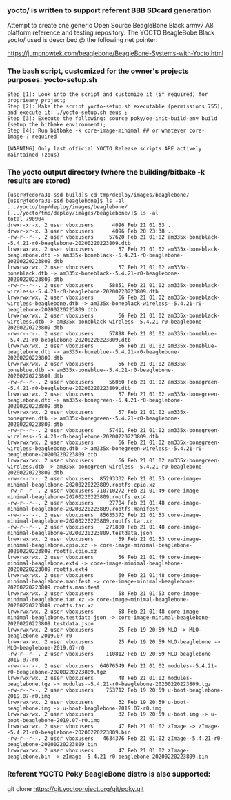 ### yocto/ is written to support referent BBB SDcard generation
Attempt to create one generic Open Source BeagleBone Black armv7 A8 platform reference and testing repository.
The YOCTO BeagleBobe Black yocto/ used is described @ the following net pointer:

https://jumpnowtek.com/beaglebone/BeagleBone-Systems-with-Yocto.html

### The bash script, customized for the owner's projects purposes: yocto-setup.sh

	Step [1]: Look into the script and customize it (if required) for proprieary project;
	Step [2]: Make the script yocto-setup.sh executable (permissions 755), and execute it: ./yocto-setup.sh zeus ;
	Step [3]: Execute the following: source poky/oe-init-build-env build (setup the bitbake environment);
	Step [4]: Run bitbake -k core-image-minimal ## or whatever core-image-? required

	[WARNING] Only last official YOCTO Release scripts ARE actively maintained (zeus)

### The yocto output directory (where the building/bitbake -k results are stored)

	[user@fedora31-ssd build]$ cd tmp/deploy/images/beaglebone/
	[user@fedora31-ssd beaglebone]$ ls -al
	.../yocto/tmp/deploy/images/beaglebone/
	[.../yocto/tmp/deploy/images/beaglebone/]$ ls -al
	total 790904
	drwxr-xr-x. 2 user vboxusers      4096 Feb 21 01:53 .
	drwxr-xr-x. 3 user vboxusers      4096 Feb 20 23:38 ..
	-rw-r--r--. 2 user vboxusers     57620 Feb 21 01:02 am335x-boneblack--5.4.21-r0-beaglebone-20200220223809.dtb
	lrwxrwxrwx. 2 user vboxusers        57 Feb 21 01:02 am335x-boneblack-beaglebone.dtb -> am335x-boneblack--5.4.21-r0-beaglebone-20200220223809.dtb
	lrwxrwxrwx. 2 user vboxusers        57 Feb 21 01:02 am335x-boneblack.dtb -> am335x-boneblack--5.4.21-r0-beaglebone-20200220223809.dtb
	-rw-r--r--. 2 user vboxusers     58851 Feb 21 01:02 am335x-boneblack-wireless--5.4.21-r0-beaglebone-20200220223809.dtb
	lrwxrwxrwx. 2 user vboxusers        66 Feb 21 01:02 am335x-boneblack-wireless-beaglebone.dtb -> am335x-boneblack-wireless--5.4.21-r0-beaglebone-20200220223809.dtb
	lrwxrwxrwx. 2 user vboxusers        66 Feb 21 01:02 am335x-boneblack-wireless.dtb -> am335x-boneblack-wireless--5.4.21-r0-beaglebone-20200220223809.dtb
	-rw-r--r--. 2 user vboxusers     57898 Feb 21 01:02 am335x-boneblue--5.4.21-r0-beaglebone-20200220223809.dtb
	lrwxrwxrwx. 2 user vboxusers        56 Feb 21 01:02 am335x-boneblue-beaglebone.dtb -> am335x-boneblue--5.4.21-r0-beaglebone-20200220223809.dtb
	lrwxrwxrwx. 2 user vboxusers        56 Feb 21 01:02 am335x-boneblue.dtb -> am335x-boneblue--5.4.21-r0-beaglebone-20200220223809.dtb
	-rw-r--r--. 2 user vboxusers     56060 Feb 21 01:02 am335x-bonegreen--5.4.21-r0-beaglebone-20200220223809.dtb
	lrwxrwxrwx. 2 user vboxusers        57 Feb 21 01:02 am335x-bonegreen-beaglebone.dtb -> am335x-bonegreen--5.4.21-r0-beaglebone-20200220223809.dtb
	lrwxrwxrwx. 2 user vboxusers        57 Feb 21 01:02 am335x-bonegreen.dtb -> am335x-bonegreen--5.4.21-r0-beaglebone-20200220223809.dtb
	-rw-r--r--. 2 user vboxusers     57401 Feb 21 01:02 am335x-bonegreen-wireless--5.4.21-r0-beaglebone-20200220223809.dtb
	lrwxrwxrwx. 2 user vboxusers        66 Feb 21 01:02 am335x-bonegreen-wireless-beaglebone.dtb -> am335x-bonegreen-wireless--5.4.21-r0-beaglebone-20200220223809.dtb
	lrwxrwxrwx. 2 user vboxusers        66 Feb 21 01:02 am335x-bonegreen-wireless.dtb -> am335x-bonegreen-wireless--5.4.21-r0-beaglebone-20200220223809.dtb
	-rw-r--r--. 2 user vboxusers  85293332 Feb 21 01:53 core-image-minimal-beaglebone-20200220223809.rootfs.cpio.xz
	-rw-r--r--. 2 user vboxusers 710710272 Feb 21 01:49 core-image-minimal-beaglebone-20200220223809.rootfs.ext4
	-rw-r--r--. 2 user vboxusers     27704 Feb 21 01:48 core-image-minimal-beaglebone-20200220223809.rootfs.manifest
	-rw-r--r--. 2 user vboxusers  85635372 Feb 21 01:53 core-image-minimal-beaglebone-20200220223809.rootfs.tar.xz
	-rw-r--r--. 2 user vboxusers    271880 Feb 21 01:48 core-image-minimal-beaglebone-20200220223809.testdata.json
	lrwxrwxrwx. 2 user vboxusers        59 Feb 21 01:53 core-image-minimal-beaglebone.cpio.xz -> core-image-minimal-beaglebone-20200220223809.rootfs.cpio.xz
	lrwxrwxrwx. 2 user vboxusers        56 Feb 21 01:49 core-image-minimal-beaglebone.ext4 -> core-image-minimal-beaglebone-20200220223809.rootfs.ext4
	lrwxrwxrwx. 2 user vboxusers        60 Feb 21 01:48 core-image-minimal-beaglebone.manifest -> core-image-minimal-beaglebone-20200220223809.rootfs.manifest
	lrwxrwxrwx. 2 user vboxusers        58 Feb 21 01:53 core-image-minimal-beaglebone.tar.xz -> core-image-minimal-beaglebone-20200220223809.rootfs.tar.xz
	lrwxrwxrwx. 2 user vboxusers        58 Feb 21 01:48 core-image-minimal-beaglebone.testdata.json -> core-image-minimal-beaglebone-20200220223809.testdata.json
	lrwxrwxrwx. 2 user vboxusers        25 Feb 19 20:59 MLO -> MLO-beaglebone-2019.07-r0
	lrwxrwxrwx. 2 user vboxusers        25 Feb 19 20:59 MLO-beaglebone -> MLO-beaglebone-2019.07-r0
	-rw-r--r--. 2 user vboxusers    110812 Feb 19 20:59 MLO-beaglebone-2019.07-r0
	-rw-r--r--. 2 user vboxusers  64076549 Feb 21 01:02 modules--5.4.21-r0-beaglebone-20200220223809.tgz
	lrwxrwxrwx. 2 user vboxusers        48 Feb 21 01:02 modules-beaglebone.tgz -> modules--5.4.21-r0-beaglebone-20200220223809.tgz
	-rw-r--r--. 2 user vboxusers    753712 Feb 19 20:59 u-boot-beaglebone-2019.07-r0.img
	lrwxrwxrwx. 2 user vboxusers        32 Feb 19 20:59 u-boot-beaglebone.img -> u-boot-beaglebone-2019.07-r0.img
	lrwxrwxrwx. 2 user vboxusers        32 Feb 19 20:59 u-boot.img -> u-boot-beaglebone-2019.07-r0.img
	lrwxrwxrwx. 2 user vboxusers        47 Feb 21 01:02 zImage -> zImage--5.4.21-r0-beaglebone-20200220223809.bin
	-rw-r--r--. 2 user vboxusers   4634376 Feb 21 01:02 zImage--5.4.21-r0-beaglebone-20200220223809.bin
	lrwxrwxrwx. 2 user vboxusers        47 Feb 21 01:02 zImage-beaglebone.bin -> zImage--5.4.21-r0-beaglebone-20200220223809.bin

### Referent YOCTO Poky BeagleBone distro is also supported:

git clone https://git.yoctoproject.org/git/poky.git
